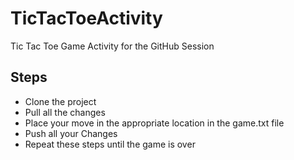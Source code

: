 # TicTacToeActivity
Tic Tac Toe Game Activity for the GitHub Session

## Steps
- Clone the project
- Pull all the changes
- Place your move in the appropriate location in the game.txt file
- Push all your Changes
- Repeat these steps until the game is over
